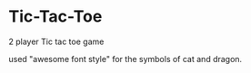# Tic-Tac-Toe


2 player Tic tac toe game

used "awesome font style" for the symbols of cat and dragon.
